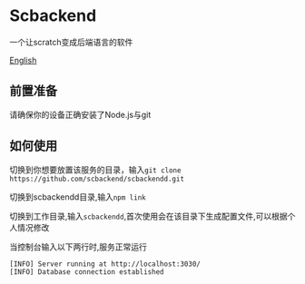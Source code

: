 # Scbackend

一个让scratch变成后端语言的软件

[English](README-EN.md)

## 前置准备
请确保你的设备正确安装了Node.js与git

## 如何使用
切换到你想要放置该服务的目录，输入`git clone https://github.com/scbackend/scbackendd.git`

切换到scbackendd目录,输入`npm link`

切换到工作目录,输入`scbackendd`,首次使用会在该目录下生成配置文件,可以根据个人情况修改

当控制台输入以下两行时,服务正常运行

```
[INFO] Server running at http://localhost:3030/
[INFO] Database connection established
```